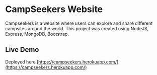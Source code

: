 # CampSeekers Website

Campseekers is a website where users can explore and share different campsites around the world. This project was created using NodeJS, Express, MongoDB, Bootstrap.

## Live Demo

Deployed here [https://campseekers.herokuapp.com/](https://campseekers.herokuapp.com/)